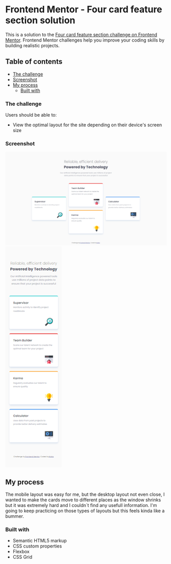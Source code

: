 # Frontend Mentor - Four card feature section solution

This is a solution to the [Four card feature section challenge on Frontend Mentor](https://www.frontendmentor.io/challenges/four-card-feature-section-weK1eFYK). Frontend Mentor challenges help you improve your coding skills by building realistic projects. 

## Table of contents

  - [The challenge](#the-challenge)
  - [Screenshot](#screenshot)
- [My process](#my-process)
  - [Built with](#built-with)

### The challenge

Users should be able to:

- View the optimal layout for the site depending on their device's screen size

### Screenshot

![Desktop](desktop.PNG)
![Mobile](mobile.PNG)

## My process

The mobile layout was easy for me, but the desktop layout not even close, I wanted to make the cards move to different places as the window shrinks but it was extremely hard and I couldn´t find any usefull information. I'm going to keep practicing on those types of layouts but this feels kinda like a bummer. 

### Built with

- Semantic HTML5 markup
- CSS custom properties
- Flexbox
- CSS Grid